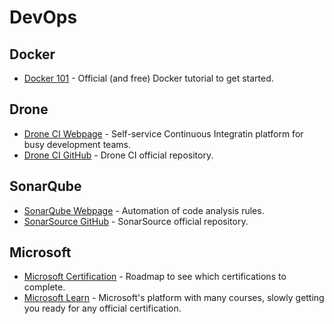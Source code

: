 # DevOps
## Docker
- [Docker 101](https://www.docker.com/101-tutorial) - Official (and free) Docker
  tutorial to get started.
## Drone
- [Drone CI Webpage](https://www.drone.io/) - Self-service Continuous Integratin platform for busy development teams.
- [Drone CI GitHub](https://github.com/drone) - Drone CI official repository.
## SonarQube
- [SonarQube Webpage](https://www.sonarqube.org/) - Automation of code analysis rules.
- [SonarSource GitHub](https://github.com/SonarSource) - SonarSource official repository.
## Microsoft
- [Microsoft Certification](https://query.prod.cms.rt.microsoft.com/cms/api/am/binary/RE2PjDI) - 
  Roadmap to see which certifications to complete.
- [Microsoft Learn](https://docs.microsoft.com/en-us/learn/) - Microsoft's 
 platform with many courses, slowly getting you ready for any official 
 certification.

